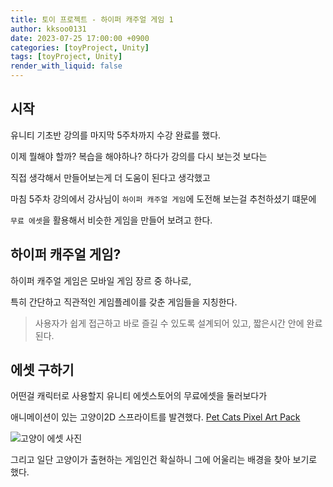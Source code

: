 ```yaml
---
title: 토이 프로젝트 - 하이퍼 캐주얼 게임 1
author: kksoo0131
date: 2023-07-25 17:00:00 +0900
categories: [toyProject, Unity]
tags: [toyProject, Unity]
render_with_liquid: false
---
```


## 시작

유니티 기초반 강의를 마지막 5주차까지 수강 완료를 했다.

이제 뭘해야 할까? 복습을 해야하나? 하다가 강의를 다시 보는것 보다는 

직접 생각해서 만들어보는게 더 도움이 된다고 생각했고

마침 5주차 강의에서 강사님이 `하이퍼 캐주얼 게임`에 도전해 보는걸 추천하셨기 떄문에

`무료 에셋`을 활용해서 비슷한 게임을 만들어 보려고 한다.

## 하이퍼 캐주얼 게임?

하이퍼 캐주얼 게임은 모바일 게임 장르 중 하나로, 

특히 간단하고 직관적인 게임플레이를 갖춘 게임들을 지칭한다.

> 사용자가 쉽게 접근하고 바로 즐길 수 있도록 설계되어 있고, 짧은시간 안에 완료 된다.

## 에셋 구하기

어떤걸 캐릭터로 사용할지 유니티 에셋스토어의 무료에셋을 둘러보다가

애니메이션이 있는 고양이2D 스프라이트를 발견했다. [Pet Cats Pixel Art Pack](https://assetstore.unity.com/packages/2d/characters/pet-cats-pixel-art-pack-248340)

![고양이 에셋 사진](2023-07-25-toyProject-hyperCasualGame-1.jpg)


그리고 일단 고양이가 출현하는 게임인건 확실하니 그에 어울리는 배경을 찾아 보기로 했다.